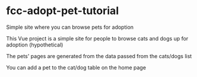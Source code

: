 # fcc-adopt-pet-tutorial
Simple site where you can browse pets for adoption

This Vue project is a simple site for people to browse cats and dogs up for adoption (hypothetical)

The pets' pages are generated from the data passed from the cats/dogs list

You can add a pet to the cat/dog table on the home page

